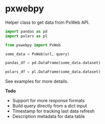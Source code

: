 # pxwebpy
Helper class to get data from PxWeb API.

```python
import pandas as pd
import polars as pl

from pxwebpy import PxWeb

some_data = PxWeb(url, query)

pandas_df = pd.DataFrame(some_data.dataset)

polars_df = pl.DataFrame(some_data.dataset)
```

See examples for more details.

**Todo**
- Support for more response formats
- Build query directly from a dict input
- Timestamp for tracking last data refresh
- Description metadata for data table
